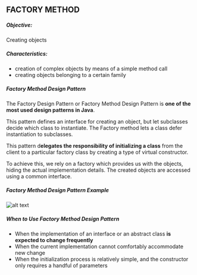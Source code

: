  ## FACTORY METHOD

 ##### Objective:

 Creating objects

##### Characteristics:

- creation of complex objects by means of a simple method call
- creating objects belonging to a certain family

##### Factory Method Design Pattern

The Factory Design Pattern or Factory Method Design Pattern is **one of the most used design patterns in Java**.

This pattern defines an interface for creating an object, but let subclasses decide which class to instantiate. The Factory method lets a class defer instantiation to subclasses.

This pattern d**elegates the responsibility of initializing a class** from the client to a particular factory class by creating a type of virtual constructor.

To achieve this, we rely on a factory which provides us with the objects, hiding the actual implementation details. The created objects are accessed using a common interface.

##### Factory Method Design Pattern Example
![alt text](https://www.baeldung.com/wp-content/uploads/2017/11/Factory_Method_Design_Pattern.png)

##### When to Use Factory Method Design Pattern
- When the implementation of an interface or an abstract class **is expected to change frequently**
- When the current implementation cannot comfortably accommodate new change
- When the initialization process is relatively simple, and the constructor only requires a handful of parameters